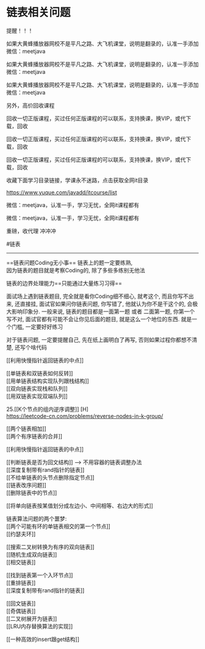 # 链表相关问题

提醒！！！ 

如果大黄蜂播放器网校不是平凡之路、大飞机课堂，说明是翻录的，认准一手添加微信：meetjava 

如果大黄蜂播放器网校不是平凡之路、大飞机课堂，说明是翻录的，认准一手添加微信：meetjava 

如果大黄蜂播放器网校不是平凡之路、大飞机课堂，说明是翻录的，认准一手添加微信：meetjava 

另外，高价回收课程 

回收一切正版课程，买过任何正版课程的可以联系，支持换课，换VIP，或代下载，回收 

回收一切正版课程，买过任何正版课程的可以联系，支持换课，换VIP，或代下载，回收 

回收一切正版课程，买过任何正版课程的可以联系，支持换课，换VIP，或代下载，回收 

收藏下面学习目录链接，学课永不迷路，点击获取全网it目录 

https://www.yuque.com/javadd/itcourse/list 

微信：meetjava，认准一手，学习无忧，全网it课程都有 

微信：meetjava，认准一手，学习无忧，全网it课程都有 

重磅，收代理 冲冲冲 



#链表

---

==链表问题Coding无小事==
链表上的题一定要练熟,   
因为链表的题目就是考察Coding的, 除了多些多练别无他法   

链表的边界处理能力==只能通过大量练习习得==


面试场上遇到链表题目, 完全就是看你Coding细不细心, 就考这个, 而且你写不出来, 还直接挂, 面试官如果问你链表问题, 你写错了, 他就认为你不是干这个的, 会极大影响印象分.
一般来说, 链表的题目都是一面第一题 或者 二面第一题, 你第一个写不对, 面试官都有可能不会让你见后面的题目, 就是这么一个地位的东西. 就是一个门槛, 一定要好好练习

对于链表问题, 一定要提醒自己, 先在纸上画明白了再写, 否则如果过程你都想不清楚, 还写个啥代码


[[利用快慢指针返回链表的中点]]   

[[单链表和双链表如何反转]]    
[[用单链表结构实现队列跟栈结构]]   
[[双向链表实现栈和队列]]   
[[用双链表实现双端队列]]   


25.[[K个节点的组内逆序调整]]   [H]   
https://leetcode-cn.com/problems/reverse-nodes-in-k-group/

[[两个链表相加]]    
[[两个有序链表的合并]]   

[[利用快慢指针返回链表的中点]]

[[判断链表是否为回文结构]] --> 不用容器的链表调整办法        
[[深度复制带有rand指针的链表]]   
[[不给单链表的头节点删除指定节点]]   
[[链表改序问题]]  
[[删除链表中的节点]]  


[[将单向链表按某值划分成左边小、中间相等、右边大的形式]]   

链表算法问题的两个噩梦:   
[[两个可能有环的单链表相交的第一个节点]]    
[[约瑟夫环]]   


[[搜索二叉树转换为有序的双向链表]]  
[[随机生成双向链表]]   
[[相交链表]]   

[[找到链表第一个入环节点]]  
[[重排链表]]   
[[深度复制带有rand指针的链表]]  

[[回文链表]]  
[[奇偶链表]]  
[[二叉树展开为链表]]   
[[LRU内存替换算法的实现]]  


[[一种高效的insert跟get结构]]   

